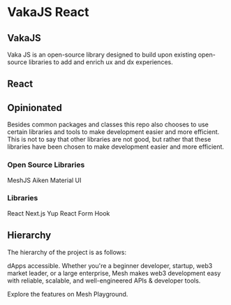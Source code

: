 # VakaJS React

## VakaJS
Vaka JS is an open-source library designed to build upon existing open-source libraries to add and enrich ux and dx experiences.

## React

## Opinionated
Besides common packages and classes this repo also chooses to use certain libraries and tools to make development easier and more efficient. This is not to say that other libraries are not good, but rather that these libraries have been chosen to make development easier and more efficient.

### Open Source Libraries
MeshJS
Aiken
Material UI

### Libraries
React
Next.js
Yup
React Form Hook


## Hierarchy
The hierarchy of the project is as follows:



dApps accessible. Whether you're a beginner developer, startup, web3 market leader, or a large enterprise, Mesh makes web3 development easy with reliable, scalable, and well-engineered APIs & developer tools.

Explore the features on Mesh Playground.
